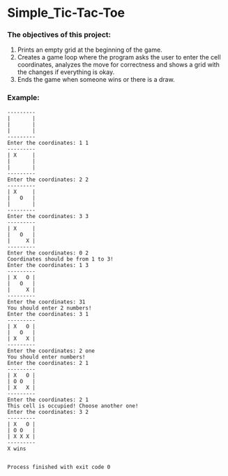 # Simple_Tic-Tac-Toe
### The objectives of this project:
1. Prints an empty grid at the beginning of the game.
2. Creates a game loop where the program asks the user to enter the cell coordinates, analyzes the move for correctness and shows a grid with the changes if everything is okay.
3. Ends the game when someone wins or there is a draw.
### Example:
```
---------
|       |
|       |
|       |
---------
Enter the coordinates: 1 1
---------
| X     |
|       |
|       |
---------
Enter the coordinates: 2 2
---------
| X     |
|   O   |
|       |
---------
Enter the coordinates: 3 3
---------
| X     |
|   O   |
|     X |
---------
Enter the coordinates: 0 2
Coordinates should be from 1 to 3!
Enter the coordinates: 1 3
---------
| X   O |
|   O   |
|     X |
---------
Enter the coordinates: 31
You should enter 2 numbers!
Enter the coordinates: 3 1
---------
| X   O |
|   O   |
| X   X |
---------
Enter the coordinates: 2 one
You should enter numbers!
Enter the coordinates: 2 1
---------
| X   O |
| O O   |
| X   X |
---------
Enter the coordinates: 2 1
This cell is occupied! Choose another one!
Enter the coordinates: 3 2
---------
| X   O |
| O O   |
| X X X |
---------
X wins


Process finished with exit code 0
```
